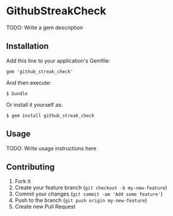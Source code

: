 # GithubStreakCheck

TODO: Write a gem description

## Installation

Add this line to your application's Gemfile:

    gem 'github_streak_check'

And then execute:

    $ bundle

Or install it yourself as:

    $ gem install github_streak_check

## Usage

TODO: Write usage instructions here

## Contributing

1. Fork it
2. Create your feature branch (`git checkout -b my-new-feature`)
3. Commit your changes (`git commit -am 'Add some feature'`)
4. Push to the branch (`git push origin my-new-feature`)
5. Create new Pull Request
